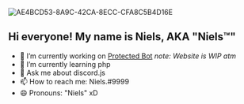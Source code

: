 ![AE4BCD53-8A9C-42CA-8ECC-CFA8C5B4D16E](https://user-images.githubusercontent.com/79902812/138931340-325fb893-711b-446d-a32b-032e0ebb5f2b.jpeg)


## Hi everyone! My name is Niels, AKA "Niels™"
- 🔭 I’m currently working on [Protected Bot](https://www.protectedbot.com) *note: Website is WIP atm*
- 🌱 I’m currently learning php
- 💬 Ask me about discord.js
- 📫 How to reach me: Niels.#9999
- 😄 Pronouns: "Niels" xD

